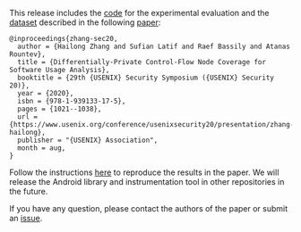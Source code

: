 This release includes the [code](code) for the experimental evaluation and the [dataset](https://github.com/presto-osu/sec20/releases/tag/dataset) described in the following [paper](https://www.usenix.org/conference/usenixsecurity20/presentation/zhang-hailong):

```
@inproceedings{zhang-sec20,
  author = {Hailong Zhang and Sufian Latif and Raef Bassily and Atanas Rountev},
  title = {Differentially-Private Control-Flow Node Coverage for Software Usage Analysis},
  booktitle = {29th {USENIX} Security Symposium ({USENIX} Security 20)},
  year = {2020},
  isbn = {978-1-939133-17-5},
  pages = {1021--1038},
  url = {https://www.usenix.org/conference/usenixsecurity20/presentation/zhang-hailong},
  publisher = "{USENIX} Association",
  month = aug,
}
```

Follow the instructions [here](code) to reproduce the results in the paper.
We will release the Android library and instrumentation tool in other repositories in the future.

If you have any question, please contact the authors of the paper or submit an [issue](https://github.com/presto-osu/sec20/issues/new?labels=question).
